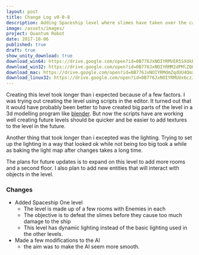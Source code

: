 ```yaml
---
layout: post
title: Change Log v0-0-8
description: Adding Spaceship level where slimes have taken over the cargo bay and storage rooms.
image: /assets/images/
project: Quantum Robot
date: 2017-10-06
published: true
draft: true
show_unity_download: true
download_win64: https://drive.google.com/open?id=0B776JxNOIYRMVER5SXdkbGFvdFE
download_win32: https://drive.google.com/open?id=0B776JxNOIYRMM2dPMlZQQXhDcW8
download_mac: https://drive.google.com/open?id=0B776JxNOIYRMdmZqdUU4QmxmWTg
download_linux32: https://drive.google.com/open?id=0B776JxNOIYRMUUx6czJpNzF6SU0
---
```


Creating this level took longer than i expected because of a few factors. I was trying out creating the level using scripts in the editor. It turned out that it would have probably been better to have created big parts of the level in a 3d modelling program like [blender](https://www.blender.org/). But now the scripts have are working well creating future levels should be quicker and be easier to add textures to the level in the future.

Another thing that took longer than i excepted was the lighting. Trying to set up the lighting in a way that looked ok while not being too big took a while as baking the light map after changes takes a long time.

The plans for future updates is to expand on this level to add more rooms and a second floor. I also plan to add new entities that will interact with objects in the level.

### Changes

* Added Spaceship One level
    * The level is made up of a few rooms with Enemies in each
    * The objective is to defeat the slimes before they cause too much damage to the ship
    * This level has dynamic lighting instead of the basic lighting used in the other levels.
* Made a few modifications to the AI
    * the aim was to make the AI seem more smooth.
